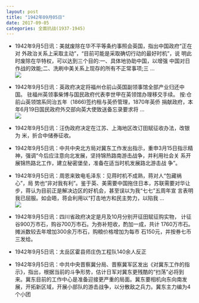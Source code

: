 ```yaml
---
layout: post
title: "1942年09月05日"
date: 2017-09-05
categories: 全面抗战(1937-1945)
---
```


<meta name="referrer" content="no-referrer" />

- 1942年9月5日讯：美就废除在华不平等条约事照会英国，指出中国政府“正在对 外政治关系上采取主动”，“目前可能是采取确切行动的最好时机”，说 明此时废除在华特权，可以达到三个目的:一、具体地协助中国，以增强 中国对日作战的效能;二、洗刷中美关系上现存的所有不正常事项;三 ... <br/><img src="https://wx3.sinaimg.cn/large/aca367d8ly1fj92zcslpdj20c809zjrg.jpg" />

- 1942年9月5日讯：英政府决定将福州仓前山英国副领事馆全部产业归还中国。 驻福州英领事柴博与国民政府代表李世甲在英领馆办理移交手续。 按:仓前山英领馆系同治五年（1866)签约租与英侨管理，1870年英侨 捐献政府，本年6月19日国民政府外交部向英大使致送备忘录要求将  ... <br/><img src="https://wx1.sinaimg.cn/large/aca367d8ly1fj919ut6tsj20c8090q30.jpg" />

- 1942年9月5日讯：汪伪政府决定在江苏、上海地区改订田赋征收办法，改银为 米，折合中储券征收。 

- 1942年9月5日讯：中共中央北方局对冀东工作发出指示，重申3月15日指示精 神，强调“今后应注意向北发展，坚持锦热路南游击战争，并利用社会关 系开展锦热路北工作，建立秘密堡垒，准备在适当时机发展路北游击战 争”。 

- 1942年9月5日讯：周恩来致电毛泽东：见蒋时机不成熟，蒋对人“包藏祸心”，局 势也“非对我有利”。鉴于英、美需要中国拖住日本，苏联需要对华让 步，蒋认为目前正是解决边区的好机会，甚至误以为我“七七”五周年宣 言表明我已屈服。如会晤，蒋会利用以“打击地方和民主势力，以陷我 ... <br/><img src="https://wx3.sinaimg.cn/large/aca367d8ly1fj8jxo4012j20c80cwwen.jpg" />

- 1942年9月5日讯：四川省政府决定是月及10月分别开征田赋征购实物， 计征谷900万市石，购谷700万市石。为弥补短收，酌加一成，共计 1760万市石。摊派数较去年增加300余万市石，购粮价格增加为每市 石150元，并按券七币三发给。 

- 1942年9月5日讯：太岳区霍县师庄伪工程队140余人反正 

- 1942年9月5日讯：中共中央晋察冀分局、晋察冀军区发出《对冀东工作的指示》，指出，根据当前的斗争形势，估计日军对冀东更残酷的“扫荡”必将到来。冀东目前的工作中心是准备迎接更严重的局面。冀东要相机向东向南发展，开拓新区域，开展小部队的游击战争，以分散敌之兵力。冀东主力编为4个小团 


